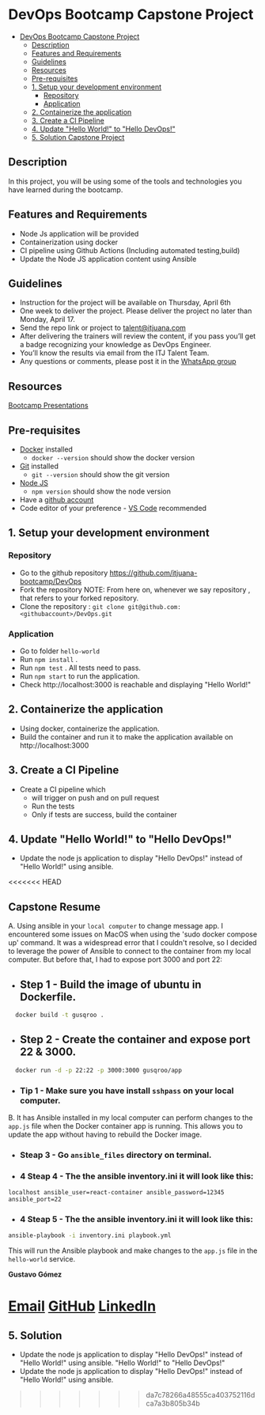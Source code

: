 # DevOps Bootcamp Capstone Project
- [DevOps Bootcamp Capstone Project](#devops-bootcamp-capstone-project)
  - [Description](#description)
  - [Features and Requirements](#features-and-requirements)
  - [Guidelines](#guidelines)
  - [Resources](#resources)
  - [Pre-requisites](#pre-requisites)
  - [1. Setup your development environment](#1-setup-your-development-environment)
    - [Repository](#repository)
    - [Application](#application)
  - [2. Containerize the application](#2-containerize-the-application)
  - [3. Create a CI Pipeline](#3-create-a-ci-pipeline)
  - [4. Update "Hello World!" to "Hello DevOps!"](#4-update-hello-world-to-hello-devops)
  - [5. Solution Capstone Project](#5-Solution)

## Description
In this project, you will be using some of the tools and technologies you have learned during the bootcamp.

## Features and Requirements
- Node Js application will be provided
- Containerization using docker
- CI pipeline using Github Actions (Including automated testing,build)
- Update the Node JS application content using Ansible

## Guidelines
- Instruction for the project will be available on Thursday, April 6th
- One week to deliver the project. Please deliver the project no later than Monday, April 17.
- Send the repo link or project to talent@itjuana.com
- After delivering the trainers will review the content, if you pass you’ll get a badge recognizing your knowledge as DevOps Engineer.
- You’ll know the results via email from the ITJ Talent Team.
- Any questions or comments, please post it in the [WhatsApp group](https://chat.whatsapp.com/KiirrKYAJ3SINrDn1pLZ7C)

## Resources
[Bootcamp Presentations](https://github.com/itjuana-bootcamp/DevOps/tree/main/Presentations)

## Pre-requisites

* [Docker](https://docs.docker.com/desktop/) installed
  * `docker --version` should show the docker version
* [Git](https://github.com/git-guides/install-git) installed
  * `git --version` should show the git version
* [Node JS](https://nodejs.org/en/download/package-manager/)
  * `npm version` should show the node version
* Have a [github account](https://github.com/join)
* Code editor of your preference - [VS Code](https://code.visualstudio.com/download) recommended

## 1. Setup your development environment

### Repository
- Go to the github repository https://github.com/itjuana-bootcamp/DevOps
- Fork the repository
NOTE: From here on, whenever we say repository , that refers to your forked repository.
- Clone the repository : `git clone git@github.com:<githubaccount>/DevOps.git`

### Application
- Go to folder `hello-world`
- Run `npm install` .
- Run `npm test` . All tests need to pass.
- Run `npm start` to run the application.
- Check http://localhost:3000 is reachable and displaying "Hello World!"

## 2. Containerize the application
- Using docker, containerize the application.
- Build the container and run it to make the application available on http://localhost:3000

## 3. Create a CI Pipeline 
- Create a CI pipeline which 
     - will trigger on push and on pull request
     - Run the tests
     - Only if tests are success, build the container

## 4. Update "Hello World!" to "Hello DevOps!"
- Update the node js application to display "Hello DevOps!" instead of "Hello World!" using ansible.

<<<<<<< HEAD


## Capstone Resume 

A\. Using ansible in your `local computer` to change message app.
    I encountered some issues on MacOS when using the 'sudo docker compose up' command. It was a widespread error that I couldn't resolve, so I decided to leverage the power of Ansible to connect to the container from my local computer. But before that, I had to expose port 3000 and port 22:

- ## Step 1 - Build the image of ubuntu in Dockerfile.

```sh
  docker build -t gusqroo .
```
- ## Step 2 - Create the container and expose port 22 & 3000.
```sh
  docker run -d -p 22:22 -p 3000:3000 gusqroo/app
```
 - ### Tip 1 - Make sure you have install `sshpass` on your local computer.

B\. It has Ansible installed in my local computer can perform changes to the `app.js` file when the Docker container app is running. This allows you to update the app without having to rebuild the Docker image.

 - ### Steap 3 - Go  `ansible_files` directory on terminal.

 - ### 4 Steap 4 - The the ansible inventory.ini it will look like this: 
    
  ```[target1]
  localhost ansible_user=react-container ansible_password=12345 ansible_port=22
  ```
 - ### 4 Steap 5 - The the ansible inventory.ini it will look like this:  

```sh
ansible-playbook -i inventory.ini playbook.yml
```
This will run the Ansible playbook and make changes to the `app.js` file in the `hello-world` service.

**Gustavo Gómez** 

[Email](mailto:gusqroo@gmail.com) 
[GitHub](https://github.com/gusqroo) 
[LinkedIn](https://www.linkedin.com/in/gusqroo/)
=======
## 5. Solution
- Update the node js application to display "Hello DevOps!" instead of "Hello World!" using ansible. "Hello World!" to "Hello DevOps!"
- Update the node js application to display "Hello DevOps!" instead of "Hello World!" using ansible.

>>>>>>> da7c78266a48555ca403752116dca7a3b805b34b
